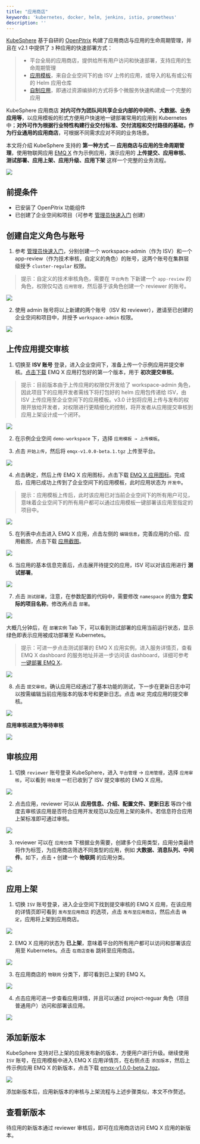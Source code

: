 ```yaml
---
title: "应用商店"
keywords: 'kubernetes, docker, helm, jenkins, istio, prometheus'
description: ''
---
```


[KubeSphere](https://github.com/kubesphere/kubesphere) 基于自研的 [OpenPitrix](https://openpitrix.io) 构建了应用商店与应用的生命周期管理，并且在 v2.1 中提供了 `3` 种应用的快速部署方式：

> - 平台全局的应用商店，提供给所有用户访问和快速部署，支持应用的生命周期管理
> - [应用模板](../one-click-deploy)，来自企业空间下的由 ISV 上传的应用，或导入的私有或公有的 Helm 应用仓库
> - [自制应用](../wordpress-deployment)，即通过资源编排的方式将多个微服务快速构建成一个完整的应用


KubeSphere 应用商店 **对内可作为团队间共享企业内部的中间件、大数据、业务应用等**，以应用模板的形式方便用户快速地一键部署常用的应用到 Kubernetes 中；**对外可作为根据行业特性构建行业交付标准、交付流程和交付路径的基础，作为行业通用的应用商店**，可根据不同需求应对不同的业务场景。

本文将介绍 KubeSphere 支持的 **第一种方式** — **应用商店与应用的生命周期管理**，使用物联网应用 [EMQ X](https://www.emqx.io) 作为示例应用，演示应用的 **上传提交、应用审核、测试部署、应用上架、应用升级、应用下架** 这样一个完整的业务流程。

![](https://pek3b.qingstor.com/kubesphere-docs/png/20191025011318.png)

## 前提条件

- 已安装了 OpenPitrix 功能组件
- 已创建了企业空间和项目（可参考 [管理员快速入门](../../quick-start/admin-quick-start) 创建）

## 创建自定义角色与账号

1. 参考 [管理员快速入门](../../quick-start/admin-quick-start)，分别创建一个 workspace-admin（作为 ISV）和一个 app-review（作为技术审核，自定义的角色）的账号，这两个账号在集群层级授予 `cluster-regular` 权限。

> 提示：自定义的技术审核角色，需要在 `平台角色` 下新建一个 `app-review` 的角色，权限仅勾选 `应用管理`，然后基于该角色创建一个 reviewer 的账号。

![](https://pek3b.qingstor.com/kubesphere-docs/png/20191101143114.png)

2. 使用 admin 账号将以上新建的两个账号（ISV 和 reviewer），邀请至已创建的企业空间和项目中，并授予 `workspace-admin` 权限。

![](https://pek3b.qingstor.com/kubesphere-docs/png/20191101143628.png)

## 上传应用提交审核

1. 切换至 **ISV 账号** 登录，进入企业空间下，准备上传一个示例应用并提交审核。[点击下载](https://github.com/kubesphere/tutorial/raw/master/tutorial%205%20-%20app-store/emqx-v1.0.0-beta.1.tgz) EMQ X 应用打包好的第一个版本，用于 **初次提交审核**。

> 提示：目前版本由于上传应用的权限仅开发给了 workspace-admin 角色，因此项目下的应用开发者需线下将打包好的 helm 应用包传递给 ISV，由 ISV 上传应用至企业空间下的应用模板。v3.0 计划将应用上传与发布的权限开放给开发者，对权限进行更精细化的控制，将开发者从应用提交审核到应用上架设计成一个闭环。

![](https://pek3b.qingstor.com/kubesphere-docs/png/20191101145131.png)

2. 在示例企业空间 `demo-workspace` 下，选择 `应用模板 → 上传模板`。

3. 点击 `开始上传`，然后将 `emqx-v1.0.0-beta.1.tgz` 上传至平台。

![](https://pek3b.qingstor.com/kubesphere-docs/png/20191101145237.png)

4. 点击确定，然后上传 EMQ X 应用图标，点击下载 [EMQ X 应用图标](https://github.com/kubesphere/tutorial/raw/master/tutorial%205%20-%20app-store/emqx-logo.png)。完成后，应用已成功上传到了企业空间下的应用模板，此时应用状态为 `开发中`。

> 提示：应用模板上传后，此时该应用已对当前企业空间下的所有用户可见，意味着企业空间下的所有用户都可以通过应用模板一键部署该应用至指定的项目中。

![](https://pek3b.qingstor.com/kubesphere-docs/png/20191101145501.png)

5. 在列表中点击进入 EMQ X 应用，点击左侧的 `编辑信息`，完善应用的介绍、应用截图，点击下载 [应用截图](https://github.com/kubesphere/tutorial/raw/master/tutorial%205%20-%20app-store/emq-dashboard.png)。

![](https://pek3b.qingstor.com/kubesphere-docs/png/20191101150414.png)

6. 当应用的基本信息完善后，点击展开待提交的应用，ISV 可以对该应用进行 **测试部署**。

![](https://pek3b.qingstor.com/kubesphere-docs/png/20191101150606.png)

7. 点击 `测试部署`，注意，在参数配置的代码中，需要修改 `namespace` 的值为 **您实际的项目名称**，修改再点击 `部署`。

![](https://pek3b.qingstor.com/kubesphere-docs/png/20191101172841.png)

大概几分钟后，在 `部署实例` Tab 下，可以看到测试部署的应用当前运行状态，显示绿色即表示应用被成功部署至 Kubernetes。

> 提示：可进一步点击测试部署的 EMQ X 应用实例，进入服务详情页，查看 EMQ X dashboard 的服务地址并进一步访问该 dashboard，详细可参考 [一键部署 EMQ X](../one-click-deploy)。

![](https://pek3b.qingstor.com/kubesphere-docs/png/20191101173213.png)

8. 点击 `提交审核`，确认应用已经通过了基本功能的测试，下一步在更新日志中可以按需编辑当前应用版本的版本号和更新日志。点击 `确定` 完成应用的提交审核。

![](https://pek3b.qingstor.com/kubesphere-docs/png/20191101174045.png)

**应用审核进度为等待审核**

![](https://pek3b.qingstor.com/kubesphere-docs/png/20191101174314.png)

## 审核应用

1. 切换 `reviewer` 账号登录 KubeSphere，进入 `平台管理` → `应用管理`，选择 `应用审核`，可以看到 `待处理` 一栏已收到了 ISV 提交审核的 EMQ X 应用。

![](https://pek3b.qingstor.com/kubesphere-docs/png/20191101174715.png)

2. 点击应用，reviewer 可以从 **应用信息、介绍、配置文件、更新日志** 等四个维度去审核该应用是否符合应用开发规范以及应用上架的条件。若信息符合应用上架标准即可通过审核。

![](https://pek3b.qingstor.com/kubesphere-docs/png/20191101174819.png)

3. reviewer 可以在 `应用分类` 下根据业务需要，创建多个应用类型，应用分类最终将作为标签，为应用商店筛选不同类型的应用，例如 **大数据、消息队列、中间件**。如下，点击 `+` 创建一个 **物联网** 的应用分类。

![](https://pek3b.qingstor.com/kubesphere-docs/png/20191101175257.png)

## 应用上架

1. 切换 `ISV` 账号登录，进入企业空间下找到提交审核的 EMQ X 应用，在该应用的详情页即可看到 `发布至应用商店` 的选项，点击 `发布至应用商店`，然后点击 `确定`，应用将上架到应用商店。

![](https://pek3b.qingstor.com/kubesphere-docs/png/20191101175834.png)

2. EMQ X 应用的状态为 **已上架**，意味着平台的所有用户都可以访问和部署该应用至 Kubernetes。点击 `在商店查看` 跳转至应用商店。

![](https://pek3b.qingstor.com/kubesphere-docs/png/20191101180609.png)

3. 在应用商店的 `物联网` 分类下，即可看到已上架的 EMQ X。

![](https://pek3b.qingstor.com/kubesphere-docs/png/20191101180839.png)

4. 点击应用可进一步查看应用详情，并且可以通过 project-reguar 角色（项目普通用户）访问和部署该应用。

![](https://pek3b.qingstor.com/kubesphere-docs/png/20191101180935.png)

## 添加新版本

KubeSphere 支持对已上架的应用发布新的版本，方便用户进行升级。继续使用 `ISV` 账号，在应用模板中进入 EMQ X 应用详情页，在右侧点击 `添加版本`，然后上传示例应用 EMQ X 的新版本，点击下载 [emqx-v1.0.0-beta.2.tgz](https://github.com/kubesphere/tutorial/raw/master/tutorial%205%20-%20app-store/emqx-v1.0.0-beta.2.tgz)。

![](https://pek3b.qingstor.com/kubesphere-docs/png/20191101181321.png)

添加新版本后，应用新版本的审核与上架流程与上述步骤类似，本文不作赘述。

## 查看新版本

待应用的新版本通过 reviewer 审核后，即可在应用商店访问 EMQ X 应用的新版本。
